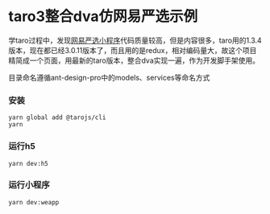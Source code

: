 # taro3整合dva仿网易严选示例

学taro过程中，发现[网易严选小程序](https://github.com/qit-team/taro-yanxuan)代码质量较高，但是内容很多，taro用的1.3.4版本，现在都已经3.0.11版本了，而且用的是redux，相对编码量大，故这个项目精简成一个页面，用最新的taro版本，整合dva实现一遍，作为开发脚手架使用。

目录命名遵循ant-design-pro中的models、services等命名方式 

### 安装

```
yarn global add @tarojs/cli
yarn
```

### 运行h5

```
yarn dev:h5
```

### 运行小程序

```
yarn dev:weapp
```
